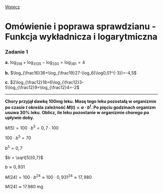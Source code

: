 [Wstecz](../matematyka.md)

# Omówienie i poprawa sprawdzianu - Funkcja wykładnicza i logarytmiczna

### Zadanie 1

**a.** $`\log_318+\log_3135-\log_330=\log_381=4`$

**b.** $`\log_{\frac16}36+\log_{\frac19}27-\log_6(\log0,01^{-3})=-4,5`$

**c.** $`2\log_{\frac12}18+6\log_{\frac12}3-5\log_{\frac12}9=\log_{\frac12}4=-2`$

<hr>

**Chory przyjął dawkę 100mg leku. Masę tego leku pozostałą w organizmie po czasie $`t`$ określa zależność $`M(t)=a\cdot b^t`$. Po pięciu godzinach organizm usuwa 30% leku. Oblicz, ile leku pozostanie w organizmie chorego po upływie doby.**

$`M(5) = 100 \cdot b^5 = 0,7 \cdot 100`$

$`100 \cdot b^5 = 70`$

$`b^5 = 0{,}7`$

$`b = \sqrt[5]{0,7}`$

$`b \approx 0,931`$

$`M(24) = 100 \cdot b^{24} \approx 100\cdot0,931^{24}\approx 17,980`$

$`M(24) \approx 17.980`$ mg

